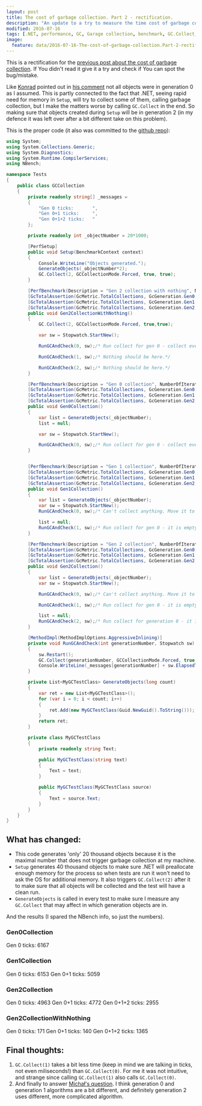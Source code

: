 ```yaml
---
layout: post
title: The cost of garbage collection. Part 2 - rectification.
description: "An update to a try to measure the time cost of garbage collection in .NET."
modified: 2016-07-16
tags: [.NET, performance, GC, Garage collection, benchmark, GC.Collect, NBench]
image:
  feature: data/2016-07-16-The-cost-of-garbage-collection.Part-2-rectification/logo.jpg
---
```


This is a rectification for the [previous post about the cost of garbage collection](/The-cost-of-garbage-collection/). If You didn't read it give it a try and check if You can spot the bug/mistake.

Like [Konrad](http://blog.kokosa.net/) pointed out in [his comment](http://disq.us/p/1a0iccx) not all objects were in generation 0 as I assumed. This is partly connected to the fact that .NET, seeing rapid need for memory in `Setup`, will try to collect some of them, calling garbage collection, but I make the matters worse by calling `GC.Collect` in the end. So making sure that objects created during `Setup` will be in generation 2 (in my defence it was left over after a bit different take on this problem).

This is the proper code (it also was committed to the [github repo](https://github.com/maklipsa/CSharpPerfExperiments)):
<!--MORE-->

```csharp
using System;
using System.Collections.Generic;
using System.Diagnostics;
using System.Runtime.CompilerServices;
using NBench;

namespace Tests
{
    public class GCCollection
    {
        private readonly string[] _messages =
        {
            "Gen 0 ticks:       ",
            "Gen 0+1 ticks:     ",
            "Gen 0+1+2 ticks:   "
        };

        private readonly int _objectNumber = 20*1000;

        [PerfSetup]
        public void Setup(BenchmarkContext context)
        {
            Console.WriteLine("Objects generated.");
            GenerateObjects(_objectNumber*2);
            GC.Collect(2, GCCollectionMode.Forced, true, true);
        }

        [PerfBenchmark(Description = "Gen 2 collection with nothing", NumberOfIterations = 1, RunMode = RunMode.Iterations, TestMode = TestMode.Test)]
        [GcTotalAssertion(GcMetric.TotalCollections, GcGeneration.Gen0, MustBe.ExactlyEqualTo, 3d)]
        [GcTotalAssertion(GcMetric.TotalCollections, GcGeneration.Gen1, MustBe.ExactlyEqualTo, 2d)]
        [GcTotalAssertion(GcMetric.TotalCollections, GcGeneration.Gen2, MustBe.ExactlyEqualTo, 1d)]
        public void Gen2CollectionWithNothing()
        {
            GC.Collect(2, GCCollectionMode.Forced, true,true);

            var sw = Stopwatch.StartNew();

            RunGCAndCheck(0, sw);/* Run collect for gen 0 - collect everything.*/

            RunGCAndCheck(1, sw);/* Nothing should be here.*/

            RunGCAndCheck(2, sw);/* Nothing should be here.*/
        }

        [PerfBenchmark(Description = "Gen 0 collection", NumberOfIterations = 1, RunMode = RunMode.Iterations,TestMode = TestMode.Test)]
        [GcTotalAssertion(GcMetric.TotalCollections, GcGeneration.Gen0, MustBe.ExactlyEqualTo, 1d)]
        [GcTotalAssertion(GcMetric.TotalCollections, GcGeneration.Gen1, MustBe.ExactlyEqualTo, 0.0d)]
        [GcTotalAssertion(GcMetric.TotalCollections, GcGeneration.Gen2, MustBe.ExactlyEqualTo, 0.0d)]
        public void Gen0Collection()
        {
            var list = GenerateObjects(_objectNumber);
            list = null;

            var sw = Stopwatch.StartNew();

            RunGCAndCheck(0, sw);/* Run collect for gen 0 - collect everything.*/
        }


        [PerfBenchmark(Description = "Gen 1 collection", NumberOfIterations = 1, RunMode = RunMode.Iterations,TestMode = TestMode.Test)]
        [GcTotalAssertion(GcMetric.TotalCollections, GcGeneration.Gen0, MustBe.ExactlyEqualTo, 2.0d)]
        [GcTotalAssertion(GcMetric.TotalCollections, GcGeneration.Gen1, MustBe.ExactlyEqualTo, 1.0d)]
        [GcTotalAssertion(GcMetric.TotalCollections, GcGeneration.Gen2, MustBe.ExactlyEqualTo, 0.0d)]
        public void Gen1Collection()
        {
            var list = GenerateObjects(_objectNumber);
            var sw = Stopwatch.StartNew();
            RunGCAndCheck(0, sw);/* Can't collect anything. Move it to gen 1.*/

            list = null;
            RunGCAndCheck(1, sw);/* Run collect for gen 0 - it is empty. Run gen 1 collection - collect everything.*/
        }

        [PerfBenchmark(Description = "Gen 2 collection", NumberOfIterations = 1, RunMode = RunMode.Iterations,TestMode = TestMode.Test)]
        [GcTotalAssertion(GcMetric.TotalCollections, GcGeneration.Gen0, MustBe.ExactlyEqualTo, 3.0d)]
        [GcTotalAssertion(GcMetric.TotalCollections, GcGeneration.Gen1, MustBe.ExactlyEqualTo, 2.0d)]
        [GcTotalAssertion(GcMetric.TotalCollections, GcGeneration.Gen2, MustBe.ExactlyEqualTo, 1.0d)]
        public void Gen2Collection()
        {
            var list = GenerateObjects(_objectNumber);
            var sw = Stopwatch.StartNew();

            RunGCAndCheck(0, sw);/* Can't collect anything. Move it to gen 1.*/

            RunGCAndCheck(1, sw);/* Run collect for gen 0 - it is empty. Run gen 1 collection - collect the list elements.*/

            list = null;
            RunGCAndCheck(2, sw);/* Run collect for generation 0 - it is empty. Run collect for generation 1 - it is empty. Run collect for generation 2 - collect everything.*/
        }

        [MethodImpl(MethodImplOptions.AggressiveInlining)]
        private void RunGCAndCheck(int generationNumber, Stopwatch sw)
        {
            sw.Restart();
            GC.Collect(generationNumber, GCCollectionMode.Forced, true,true);
            Console.WriteLine(_messages[generationNumber] + sw.ElapsedTicks);
        }

        private List<MyGCTestClass> GenerateObjects(long count)
        {
            var ret = new List<MyGCTestClass>();
            for (var i = 0; i < count; i++)
            {
                ret.Add(new MyGCTestClass(Guid.NewGuid().ToString()));
            }
            return ret;
        }

        private class MyGCTestClass
        {
            private readonly string Text;

            public MyGCTestClass(string text)
            {
                Text = text;
            }

            public MyGCTestClass(MyGCTestClass source)
            {
                Text = source.Text;
            }
        }
    }
}
```

## What has changed:
- This code generates 'only' 20 thousand objects because it is the maximal number that does not trigger garbage collection at my machine. 
- `Setup` generates 40 thousand objects to make sure .NET will preallocate enough memory for the process so when tests are run it won't need to ask the OS for additional memory. It also triggers `GC.Collect(2)` after it to make sure that all objects will be collected and the test will have a clean run.
- `GenerateObjects` is called in every test to make sure I measure any `GC.Collect` that may affect in which generation objects are in.  

And the results (I spared the NBench info, so just the numbers).

### Gen0Collection

Gen 0 ticks:       6167

### Gen1Collection

Gen 0 ticks:       6153
Gen 0+1 ticks:     5059
 
### Gen2Collection

Gen 0 ticks:       4963
Gen 0+1 ticks:     4772
Gen 0+1+2 ticks:   2955
 
### Gen2CollectionWithNothing

Gen 0 ticks:       171
Gen 0+1 ticks:     140
Gen 0+1+2 ticks:   1365

## Final thoughts: 
1. `GC.Collect(1)` takes a bit less time (keep in mind we are talking in ticks, not even miliseconds!) than `GC.Collect(0)`. For me it was not intuitive, and strange since calling `GC.Collect(1)` also calls `GC.Collect(0)`. 
2. And finally to answer [Michał's question](http://disq.us/p/18p9xvb). I think generation 0 and generation 1 algorithms are a bit different, and definitely generation 2 uses different, more complicated algorithm.